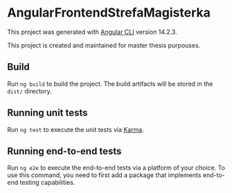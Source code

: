 # AngularFrontendStrefaMagisterka

This project was generated with [Angular CLI](https://github.com/angular/angular-cli) version 14.2.3.

This project is created and maintained for master thesis purpouses.

## Build

Run `ng build` to build the project. The build artifacts will be stored in the `dist/` directory.

## Running unit tests

Run `ng test` to execute the unit tests via [Karma](https://karma-runner.github.io).

## Running end-to-end tests

Run `ng e2e` to execute the end-to-end tests via a platform of your choice. To use this command, you need to first add a package that implements end-to-end testing capabilities.
